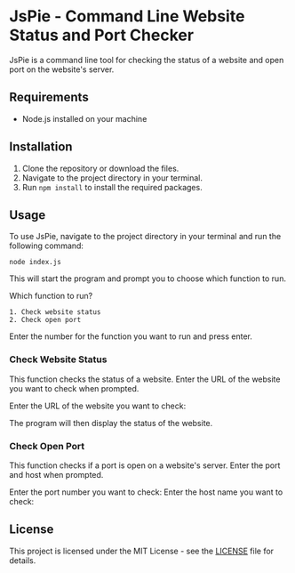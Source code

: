 # JsPie - Command Line Website Status and Port Checker

JsPie is a command line tool for checking the status of a website and open port on the website's server.

## Requirements

- Node.js installed on your machine

## Installation

1. Clone the repository or download the files.
2. Navigate to the project directory in your terminal.
3. Run `npm install` to install the required packages.

## Usage

To use JsPie, navigate to the project directory in your terminal and run the following command:

```node
node index.js
```


This will start the program and prompt you to choose which function to run.

Which function to run?

    1. Check website status
    2. Check open port

Enter the number for the function you want to run and press enter.

### Check Website Status

This function checks the status of a website. Enter the URL of the website you want to check when prompted.

Enter the URL of the website you want to check:

The program will then display the status of the website.

### Check Open Port

This function checks if a port is open on a website's server. Enter the port and host when prompted.

Enter the port number you want to check:
Enter the host name you want to check:

## License

This project is licensed under the MIT License - see the [LICENSE](LICENSE) file for details.
